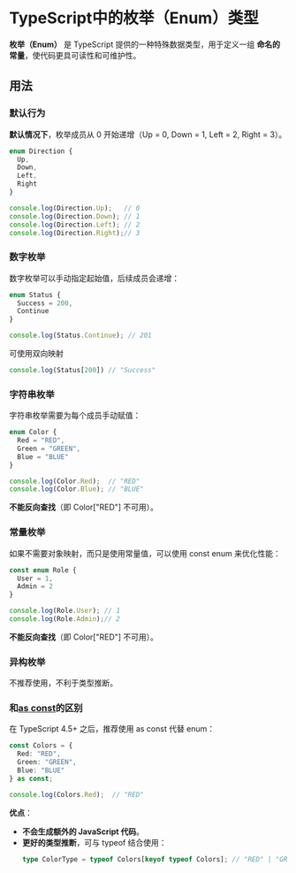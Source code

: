 # **TypeScript中的枚举（Enum）类型**

**枚举（Enum）** 是 TypeScript 提供的一种特殊数据类型，用于定义一组 **命名的常量**，使代码更具可读性和可维护性。

## 用法
### 默认行为
**默认情况下**，枚举成员从 0 开始递增（Up = 0, Down = 1, Left = 2, Right = 3）。
```ts
enum Direction {
  Up,
  Down,
  Left,
  Right
}

console.log(Direction.Up);   // 0
console.log(Direction.Down); // 1
console.log(Direction.Left); // 2
console.log(Direction.Right);// 3
```

### 数字枚举
数字枚举可以手动指定起始值，后续成员会递增：
```ts
enum Status {
  Success = 200,
  Continue
}

console.log(Status.Continue); // 201
```
可使用双向映射
```ts
console.log(Status[200]) // "Success"
```

### 字符串枚举
字符串枚举需要为每个成员手动赋值：
```ts
enum Color {
  Red = "RED",
  Green = "GREEN",
  Blue = "BLUE"
}

console.log(Color.Red);  // "RED"
console.log(Color.Blue); // "BLUE"
```
**不能反向查找**（即 Color["RED"] 不可用）。

### 常量枚举
如果不需要对象映射，而只是使用常量值，可以使用 const enum 来优化性能：
```ts
const enum Role {
  User = 1,
  Admin = 2
}

console.log(Role.User); // 1
console.log(Role.Admin);// 2
```
**不能反向查找**（即 Color["RED"] 不可用）。

### 异构枚举
不推荐使用，不利于类型推断。

### 和[as const](类型操作/as%20const.md)的区别
在 TypeScript 4.5+ 之后，推荐使用 as const 代替 enum：
```ts
const Colors = {
  Red: "RED",
  Green: "GREEN",
  Blue: "BLUE"
} as const;

console.log(Colors.Red);  // "RED"
```

**优点**：

- **不会生成额外的 JavaScript 代码**。
- **更好的类型推断**，可与 typeof 结合使用：
	```ts
	type ColorType = typeof Colors[keyof typeof Colors]; // "RED" | "GREEN" | "BLUE"
	```